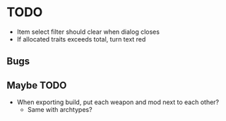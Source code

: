 # TODO

- Item select filter should clear when dialog closes
- If allocated traits exceeds total, turn text red

## Bugs

## Maybe TODO

- When exporting build, put each weapon and mod next to each other?
  - Same with archtypes?

